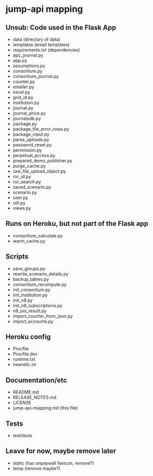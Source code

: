 # jump-api mapping

## Unsub: Code used in the Flask App

- data (directory of data)
- templates (email templates)
- requirements.txt (dependencies)
- apc_journal.py
- app.py
- assumptions.py
- consortium.py
- consortium_journal.py
- counter.py
- emailer.py
- excel.py
- grid_id.py
- institution.py
- journal.py
- journal_price.py
- journalsdb.py
- package.py
- package_file_error_rows.py
- package_input.py
- parse_uploads.py
- password_reset.py
- permission.py
- perpetual_access.py
- prepared_demo_publisher.py
- purge_cache.py
- raw_file_upload_object.py
- ror_id.py
- ror_search.py
- saved_scenario.py
- scenario.py
- user.py
- util.py
- views.py

## Runs on Heroku, but not part of the Flask app

- consortium_calculate.py
- warm_cache.py

## Scripts

- save_groups.py
- rewrite_scenario_details.py
- backup_tables.py
- consortium_recompute.py
- init_consortium.py
- init_institution.py
- init_n8.py
- init_n8_subscriptions.py
- n8_uni_result.py
- import_counter_from_json.py
- import_accounts.py

## Heroku config

- Procfile
- Procfile.dev
- runtime.txt
- newrelic.ini

## Documentation/etc

- README.md
- RELEASE_NOTES.md
- LICENSE
- jump-api-mapping.md (this file)

## Tests

- test/tests

## Leave for now, maybe remove later

- static (has unpaywall favicon, remove?)
- temp (remove maybe?)
